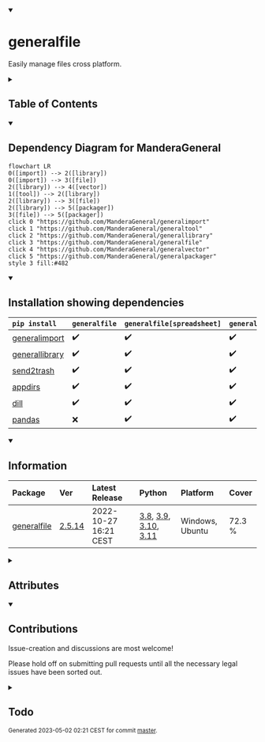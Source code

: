 <details open>
<summary><h1>generalfile</h1></summary>

Easily manage files cross platform.

<details>
<summary><h2>Table of Contents</h2></summary>

<pre>
<a href='#generalfile'>generalfile</a>
├─ <a href='#Dependency-Diagram-for-ManderaGeneral'>Dependency Diagram for ManderaGeneral</a>
├─ <a href='#Installation-showing-dependencies'>Installation showing dependencies</a>
├─ <a href='#Information'>Information</a>
├─ <a href='#Attributes'>Attributes</a>
├─ <a href='#Contributions'>Contributions</a>
└─ <a href='#Todo'>Todo</a>
</pre>
</details>


<details open>
<summary><h2>Dependency Diagram for ManderaGeneral</h2></summary>

```mermaid
flowchart LR
0([import]) --> 2([library])
0([import]) --> 3([file])
2([library]) --> 4([vector])
1([tool]) --> 2([library])
2([library]) --> 3([file])
2([library]) --> 5([packager])
3([file]) --> 5([packager])
click 0 "https://github.com/ManderaGeneral/generalimport"
click 1 "https://github.com/ManderaGeneral/generaltool"
click 2 "https://github.com/ManderaGeneral/generallibrary"
click 3 "https://github.com/ManderaGeneral/generalfile"
click 4 "https://github.com/ManderaGeneral/generalvector"
click 5 "https://github.com/ManderaGeneral/generalpackager"
style 3 fill:#482
```
</details>


<details open>
<summary><h2>Installation showing dependencies</h2></summary>

| `pip install`                                                        | `generalfile`   | `generalfile[spreadsheet]`   | `generalfile[full]`   |
|:---------------------------------------------------------------------|:----------------|:-----------------------------|:----------------------|
| <a href='https://pypi.org/project/generalimport'>generalimport</a>   | ✔️              | ✔️                           | ✔️                    |
| <a href='https://pypi.org/project/generallibrary'>generallibrary</a> | ✔️              | ✔️                           | ✔️                    |
| <a href='https://pypi.org/project/send2trash'>send2trash</a>         | ✔️              | ✔️                           | ✔️                    |
| <a href='https://pypi.org/project/appdirs'>appdirs</a>               | ✔️              | ✔️                           | ✔️                    |
| <a href='https://pypi.org/project/dill'>dill</a>                     | ✔️              | ✔️                           | ✔️                    |
| <a href='https://pypi.org/project/pandas'>pandas</a>                 | ❌               | ✔️                           | ✔️                    |
</details>


<details open>
<summary><h2>Information</h2></summary>

| Package                                                      | Ver                                             | Latest Release        | Python                                                                                                                                                                                                                                                 | Platform        | Cover   |
|:-------------------------------------------------------------|:------------------------------------------------|:----------------------|:-------------------------------------------------------------------------------------------------------------------------------------------------------------------------------------------------------------------------------------------------------|:----------------|:--------|
| [generalfile](https://github.com/ManderaGeneral/generalfile) | [2.5.14](https://pypi.org/project/generalfile/) | 2022-10-27 16:21 CEST | [3.8](https://www.python.org/downloads/release/python-380/), [3.9](https://www.python.org/downloads/release/python-390/), [3.10](https://www.python.org/downloads/release/python-3100/), [3.11](https://www.python.org/downloads/release/python-3110/) | Windows, Ubuntu | 72.3 %  |
</details>



<details>
<summary><h2>Attributes</h2></summary>

<pre>
<a href='https://github.com/ManderaGeneral/generalfile/blob/master/generalfile/__init__.py#L1'>Module: generalfile</a>
├─ <a href='https://github.com/ManderaGeneral/generalfile/blob/master/generalfile/errors.py#L6'>Class: CaseSensitivityError</a>
├─ <a href='https://github.com/ManderaGeneral/generalfile/blob/master/generalfile/configfile.py#L111'>Class: ConfigFile</a>
│  ├─ <a href='https://github.com/ManderaGeneral/generalfile/blob/master/generalfile/configfile.py#L141'>Method: exists</a>
│  ├─ <a href='https://github.com/ManderaGeneral/generalfile/blob/master/generalfile/configfile.py#L96'>Method: get_custom_serializers</a>
│  ├─ <a href='https://github.com/ManderaGeneral/generalfile/blob/master/generalfile/configfile.py#L104'>Method: get_field_dict_serializable</a>
│  ├─ <a href='https://github.com/ManderaGeneral/generalfile/blob/master/generalfile/configfile.py#L170'>Method: halt_getattr</a>
│  ├─ <a href='https://github.com/ManderaGeneral/generalfile/blob/master/generalfile/configfile.py#L16'>Method: read_hook_post</a>
│  ├─ <a href='https://github.com/ManderaGeneral/generalfile/blob/master/generalfile/configfile.py#L15'>Method: read_hook_pre</a>
│  ├─ <a href='https://github.com/ManderaGeneral/generalfile/blob/master/generalfile/configfile.py#L150'>Method: safe_equals</a>
│  ├─ <a href='https://github.com/ManderaGeneral/generalfile/blob/master/generalfile/configfile.py#L57'>Method: write_config</a>
│  ├─ <a href='https://github.com/ManderaGeneral/generalfile/blob/master/generalfile/configfile.py#L18'>Method: write_hook_post</a>
│  └─ <a href='https://github.com/ManderaGeneral/generalfile/blob/master/generalfile/configfile.py#L17'>Method: write_hook_pre</a>
├─ <a href='https://github.com/ManderaGeneral/generalfile/blob/master/generalfile/errors.py#L10'>Class: InvalidCharacterError</a>
└─ <a href='https://github.com/ManderaGeneral/generalfile/blob/master/generalfile/path.py#L20'>Class: Path</a>
   ├─ <a href='https://github.com/ManderaGeneral/generalfile/blob/master/generalfile/path.py#L20'>Class: Path</a>
   ├─ <a href='https://github.com/ManderaGeneral/generalfile/blob/master/generalfile/path_bases/path_strings.py#L32'>Method: absolute</a>
   ├─ <a href='https://github.com/ManderaGeneral/generalfile/blob/master/generalfile/path_bases/path_operations.py#L91'>Method: as_renamed</a>
   ├─ <a href='https://github.com/ManderaGeneral/generalfile/blob/master/generalfile/path_bases/path_operations.py#L291'>Method: as_working_dir</a>
   ├─ <a href='https://github.com/ManderaGeneral/generalfile/blob/master/generalfile/optional_dependencies/path_cfg.py#L13'>Property: cfg</a>
   ├─ <a href='https://github.com/ManderaGeneral/generalfile/blob/master/generalfile/path_bases/path_operations.py#L443'>Method: contains</a>
   ├─ <a href='https://github.com/ManderaGeneral/generalfile/blob/master/generalfile/path_bases/path_operations.py#L104'>Method: copy</a>
   ├─ <a href='https://github.com/ManderaGeneral/generalfile/blob/master/generalfile/path_bases/path_operations.py#L168'>Method: copy_to_folder</a>
   ├─ <a href='https://github.com/ManderaGeneral/generalfile/blob/master/generalfile/path_bases/path_operations.py#L247'>Method: create_folder</a>
   ├─ <a href='https://github.com/ManderaGeneral/generalfile/blob/master/generalfile/path_bases/path_operations.py#L331'>Method: delete</a>
   ├─ <a href='https://github.com/ManderaGeneral/generalfile/blob/master/generalfile/path_bases/path_operations.py#L363'>Method: delete_folder_content</a>
   ├─ <a href='https://github.com/ManderaGeneral/generalfile/blob/master/generalfile/path_bases/path_operations.py#L226'>Method: empty</a>
   ├─ <a href='https://github.com/ManderaGeneral/generalfile/blob/master/generalfile/path_bases/path_strings.py#L280'>Method: encode</a>
   ├─ <a href='https://github.com/ManderaGeneral/generalfile/blob/master/generalfile/path_bases/path_strings.py#L94'>Method: endswith</a>
   ├─ <a href='https://github.com/ManderaGeneral/generalfile/blob/master/generalfile/path_bases/path_strings.py#L287'>Method: escaped</a>
   ├─ <a href='https://github.com/ManderaGeneral/generalfile/blob/master/generalfile/path_bases/path_operations.py#L214'>Method: exists</a>
   ├─ <a href='https://github.com/ManderaGeneral/generalfile/blob/master/generalfile/path_bases/path_strings.py#L273'>Method: forward_slash</a>
   ├─ <a href='https://github.com/ManderaGeneral/generalfile/blob/master/generalfile/path_bases/path_strings.py#L24'>Method: from_alternative</a>
   ├─ <a href='https://github.com/ManderaGeneral/generalfile/blob/master/generalfile/path_bases/path_envs.py#L40'>Method: get_active_venv_path</a>
   ├─ <a href='https://github.com/ManderaGeneral/generalfile/blob/master/generalfile/path_bases/path_operations.py#L303'>Method: get_cache_dir</a>
   ├─ <a href='https://github.com/ManderaGeneral/generalfile/blob/master/generalfile/path_bases/path_operations.py#L416'>Method: get_differing_files</a>
   ├─ <a href='https://github.com/ManderaGeneral/generalfile/blob/master/generalfile/path_bases/path_operations.py#L313'>Method: get_lock_dir</a>
   ├─ <a href='https://github.com/ManderaGeneral/generalfile/blob/master/generalfile/path_bases/path_operations.py#L322'>Method: get_lock_path</a>
   ├─ <a href='https://github.com/ManderaGeneral/generalfile/blob/master/generalfile/path_bases/path_envs.py#L25'>Method: get_parent_package</a>
   ├─ <a href='https://github.com/ManderaGeneral/generalfile/blob/master/generalfile/path_bases/path_envs.py#L32'>Method: get_parent_repo</a>
   ├─ <a href='https://github.com/ManderaGeneral/generalfile/blob/master/generalfile/path_bases/path_envs.py#L18'>Method: get_parent_venv</a>
   ├─ <a href='https://github.com/ManderaGeneral/generalfile/blob/master/generalfile/path_bases/path_operations.py#L265'>Method: get_working_dir</a>
   ├─ <a href='https://github.com/ManderaGeneral/generalfile/blob/master/generalfile/path_bases/path_strings.py#L59'>Method: is_absolute</a>
   ├─ <a href='https://github.com/ManderaGeneral/generalfile/blob/master/generalfile/path_bases/path_operations.py#L184'>Method: is_file</a>
   ├─ <a href='https://github.com/ManderaGeneral/generalfile/blob/master/generalfile/path_bases/path_operations.py#L190'>Method: is_folder</a>
   ├─ <a href='https://github.com/ManderaGeneral/generalfile/blob/master/generalfile/path_bases/path_operations.py#L401'>Method: is_identical</a>
   ├─ <a href='https://github.com/ManderaGeneral/generalfile/blob/master/generalfile/path_bases/path_envs.py#L10'>Method: is_package</a>
   ├─ <a href='https://github.com/ManderaGeneral/generalfile/blob/master/generalfile/path_bases/path_strings.py#L66'>Method: is_relative</a>
   ├─ <a href='https://github.com/ManderaGeneral/generalfile/blob/master/generalfile/path_bases/path_envs.py#L14'>Method: is_repo</a>
   ├─ <a href='https://github.com/ManderaGeneral/generalfile/blob/master/generalfile/path_bases/path_operations.py#L196'>Method: is_root</a>
   ├─ <a href='https://github.com/ManderaGeneral/generalfile/blob/master/generalfile/path_bases/path_envs.py#L6'>Method: is_venv</a>
   ├─ <a href='https://github.com/ManderaGeneral/generalfile/blob/master/generalfile/path_bases/path_lock.py#L113'>Method: lock</a>
   ├─ <a href='https://github.com/ManderaGeneral/generalfile/blob/master/generalfile/path_bases/path_strings.py#L266'>Method: match</a>
   ├─ <a href='https://github.com/ManderaGeneral/generalfile/blob/master/generalfile/path_bases/path_strings.py#L73'>Method: mirror_path</a>
   ├─ <a href='https://github.com/ManderaGeneral/generalfile/blob/master/generalfile/path_bases/path_operations.py#L176'>Method: move</a>
   ├─ <a href='https://github.com/ManderaGeneral/generalfile/blob/master/generalfile/path_bases/path_strings.py#L153'>Method: name</a>
   ├─ <a href='https://github.com/ManderaGeneral/generalfile/blob/master/generalfile/path_bases/path_operations.py#L257'>Method: open_folder</a>
   ├─ <a href='https://github.com/ManderaGeneral/generalfile/blob/master/generalfile/path_bases/path_operations.py#L31'>Method: open_operation</a>
   ├─ <a href='https://github.com/ManderaGeneral/generalfile/blob/master/generalfile/path_bases/path_operations.py#L119'>Method: overwrite_check</a>
   ├─ <a href='https://github.com/ManderaGeneral/generalfile/blob/master/generalfile/path_bases/path_operations.py#L463'>Method: pack</a>
   ├─ <a href='https://github.com/ManderaGeneral/generalfile/blob/master/generalfile/path_bases/path_strings.py#L145'>Method: parts</a>
   ├─ <a href='https://github.com/ManderaGeneral/generalfile/blob/master/generalfile/optional_dependencies/path_pickle.py#L12'>Property: pickle</a>
   ├─ <a href='https://github.com/ManderaGeneral/generalfile/blob/master/generalfile/path_bases/path_operations.py#L64'>Method: read</a>
   ├─ <a href='https://github.com/ManderaGeneral/generalfile/blob/master/generalfile/path_bases/path_strings.py#L42'>Method: relative</a>
   ├─ <a href='https://github.com/ManderaGeneral/generalfile/blob/master/generalfile/path_bases/path_strings.py#L120'>Method: remove_end</a>
   ├─ <a href='https://github.com/ManderaGeneral/generalfile/blob/master/generalfile/path_bases/path_strings.py#L103'>Method: remove_start</a>
   ├─ <a href='https://github.com/ManderaGeneral/generalfile/blob/master/generalfile/path_bases/path_operations.py#L73'>Method: rename</a>
   ├─ <a href='https://github.com/ManderaGeneral/generalfile/blob/master/generalfile/path_bases/path_operations.py#L205'>Method: root</a>
   ├─ <a href='https://github.com/ManderaGeneral/generalfile/blob/master/generalfile/path_bases/path_strings.py#L136'>Method: same_destination</a>
   ├─ <a href='https://github.com/ManderaGeneral/generalfile/blob/master/generalfile/path_bases/path_scrub.py#L10'>Method: scrub</a>
   ├─ <a href='https://github.com/ManderaGeneral/generalfile/blob/master/generalfile/path_bases/path_operations.py#L380'>Method: seconds_since_creation</a>
   ├─ <a href='https://github.com/ManderaGeneral/generalfile/blob/master/generalfile/path_bases/path_operations.py#L388'>Method: seconds_since_modified</a>
   ├─ <a href='https://github.com/ManderaGeneral/generalfile/blob/master/generalfile/path_bases/path_operations.py#L282'>Method: set_working_dir</a>
   ├─ <a href='https://github.com/ManderaGeneral/generalfile/blob/master/generalfile/path_bases/path_operations.py#L395'>Method: size</a>
   ├─ <a href='https://github.com/ManderaGeneral/generalfile/blob/master/generalfile/path_bases/path_diagram.py#L20'>Method: spawn_children</a>
   ├─ <a href='https://github.com/ManderaGeneral/generalfile/blob/master/generalfile/path_bases/path_diagram.py#L11'>Method: spawn_parents</a>
   ├─ <a href='https://github.com/ManderaGeneral/generalfile/blob/master/generalfile/optional_dependencies/path_spreadsheet.py#L14'>Property: spreadsheet</a>
   ├─ <a href='https://github.com/ManderaGeneral/generalfile/blob/master/generalfile/path_bases/path_strings.py#L85'>Method: startswith</a>
   ├─ <a href='https://github.com/ManderaGeneral/generalfile/blob/master/generalfile/path_bases/path_strings.py#L170'>Method: stem</a>
   ├─ <a href='https://github.com/ManderaGeneral/generalfile/blob/master/generalfile/path_bases/path_strings.py#L204'>Method: suffix</a>
   ├─ <a href='https://github.com/ManderaGeneral/generalfile/blob/master/generalfile/path_bases/path_strings.py#L249'>Method: suffixes</a>
   ├─ <a href='https://github.com/ManderaGeneral/generalfile/blob/master/generalfile/optional_dependencies/path_text.py#L12'>Property: text</a>
   ├─ <a href='https://github.com/ManderaGeneral/generalfile/blob/master/generalfile/path_bases/path_strings.py#L16'>Method: to_alternative</a>
   ├─ <a href='https://github.com/ManderaGeneral/generalfile/blob/master/generalfile/path_bases/path_operations.py#L352'>Method: trash</a>
   ├─ <a href='https://github.com/ManderaGeneral/generalfile/blob/master/generalfile/path_bases/path_operations.py#L372'>Method: trash_folder_content</a>
   ├─ <a href='https://github.com/ManderaGeneral/generalfile/blob/master/generalfile/path_bases/path_strings.py#L187'>Method: true_stem</a>
   ├─ <a href='https://github.com/ManderaGeneral/generalfile/blob/master/generalfile/path_bases/path_operations.py#L482'>Method: unpack</a>
   ├─ <a href='https://github.com/ManderaGeneral/generalfile/blob/master/generalfile/path_bases/path_diagram.py#L7'>Method: view_paths</a>
   ├─ <a href='https://github.com/ManderaGeneral/generalfile/blob/master/generalfile/path_bases/path_strings.py#L161'>Method: with_name</a>
   ├─ <a href='https://github.com/ManderaGeneral/generalfile/blob/master/generalfile/path_bases/path_strings.py#L178'>Method: with_stem</a>
   ├─ <a href='https://github.com/ManderaGeneral/generalfile/blob/master/generalfile/path_bases/path_strings.py#L213'>Method: with_suffix</a>
   ├─ <a href='https://github.com/ManderaGeneral/generalfile/blob/master/generalfile/path_bases/path_strings.py#L257'>Method: with_suffixes</a>
   ├─ <a href='https://github.com/ManderaGeneral/generalfile/blob/master/generalfile/path_bases/path_strings.py#L195'>Method: with_true_stem</a>
   ├─ <a href='https://github.com/ManderaGeneral/generalfile/blob/master/generalfile/path_bases/path_operations.py#L238'>Method: without_file</a>
   └─ <a href='https://github.com/ManderaGeneral/generalfile/blob/master/generalfile/path_bases/path_operations.py#L51'>Method: write</a>
</pre>
</details>


<details open>
<summary><h2>Contributions</h2></summary>

Issue-creation and discussions are most welcome!

Please hold off on submitting pull requests until all the necessary legal issues have been sorted out.
</details>


<details>
<summary><h2>Todo</h2></summary>

| Module                                                                                                                                               | Message                                                                                                                                                                                   |
|:-----------------------------------------------------------------------------------------------------------------------------------------------------|:------------------------------------------------------------------------------------------------------------------------------------------------------------------------------------------|
| <a href='https://github.com/ManderaGeneral/generalfile/blob/master/generalfile/path_bases/path_lock.py#L1'>path_lock.py</a>                          | <a href='https://github.com/ManderaGeneral/generalfile/blob/master/generalfile/path_bases/path_lock.py#L11'>Lock the optional extra paths.</a>                                            |
| <a href='https://github.com/ManderaGeneral/generalfile/blob/master/generalfile/path_bases/path_operations.py#L1'>path_operations.py</a>              | <a href='https://github.com/ManderaGeneral/generalfile/blob/master/generalfile/path_bases/path_operations.py#L449'>Fix contains() using raw open()</a>                                    |
| <a href='https://github.com/ManderaGeneral/generalfile/blob/master/generalfile/optional_dependencies/path_spreadsheet.py#L1'>path_spreadsheet.py</a> | <a href='https://github.com/ManderaGeneral/generalfile/blob/master/generalfile/optional_dependencies/path_spreadsheet.py#L115'>Support DataFrame and Series with spreadsheet.append()</a> |
| <a href='https://github.com/ManderaGeneral/generalfile/blob/master/generalfile/configfile.py#L1'>configfile.py</a>                                   | <a href='https://github.com/ManderaGeneral/generalfile/blob/master/generalfile/configfile.py#L119'>Handle custom serializers within iterable for ConfigFile.</a>                          |
| <a href='https://github.com/ManderaGeneral/generalfile/blob/master/generalfile/path.py#L1'>path.py</a>                                               | <a href='https://github.com/ManderaGeneral/generalfile/blob/master/generalfile/path.py#L27'>Binary extension.</a>                                                                         |
</details>


<sup>
Generated 2023-05-02 02:21 CEST for commit <a href='https://github.com/ManderaGeneral/generalfile/commit/master'>master</a>.
</sup>
</details>

